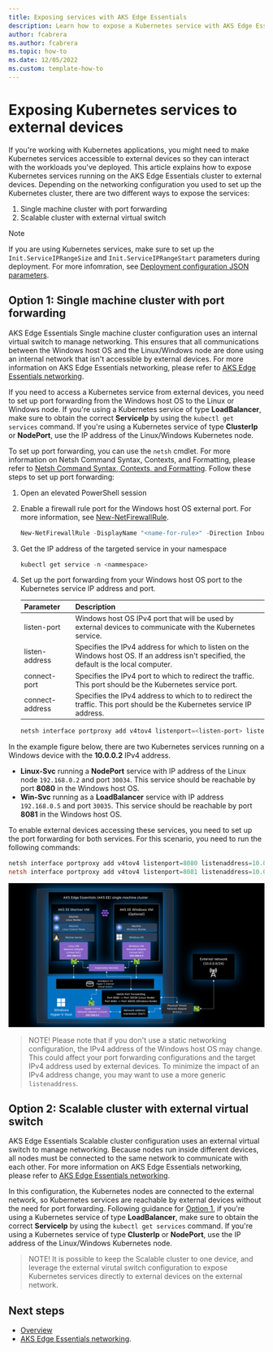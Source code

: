 ```yaml
---
title: Exposing services with AKS Edge Essentials
description: Learn how to expose a Kubernetes service with AKS Edge Essentials
author: fcabrera
ms.author: fcabrera
ms.topic: how-to
ms.date: 12/05/2022
ms.custom: template-how-to
---
```


# Exposing Kubernetes services to external devices

If you're working with Kubernetes applications, you might need to make Kubernetes services accessible to external devices so they can interact with the workloads you've deployed. This article explains how to expose Kubernetes services running on the AKS Edge Essentials cluster to external devices. Depending on the networking configuration you used to set up the Kubernetes cluster, there are two different ways to expose the services:

1. Single machine cluster with port forwarding
2. Scalable cluster with external virtual switch

> [!NOTE]
> If you are using Kubernetes services, make sure to set up the `Init.ServiceIPRangeSize` and `Init.ServiceIPRangeStart` parameters during deployment. For more infomration, see [Deployment configuration JSON parameters](./aks-edge-deployment-config-json.md).

## Option 1: Single machine cluster with port forwarding

AKS Edge Essentials Single machine cluster configuration uses an internal virtual switch to manage networking. This ensures that all communications between the Windows host OS and the Linux/Windows node are done using an internal network that isn't accessible by external devices. For more information on AKS Edge Essentials networking, please refer to [AKS Edge Essentials networking](./aks-edge-concept-networking.md).

If you need to access a Kubernetes service from external devices, you need to set up port forwarding from the Windows host OS to the Linux or Windows node. If you're using a Kubernetes service of type **LoadBalancer**, make sure to obtain the correct **ServiceIp** by using the `kubectl get services` command. If you're using a Kubernetes service of type **ClusterIp** or **NodePort**, use the IP address of the Linux/Windows Kubernetes node.

To set up port forwarding, you can use the `netsh` cmdlet. For more information on Netsh Command Syntax, Contexts, and Formatting, please refer to [Netsh Command Syntax, Contexts, and Formatting](/windows-server/networking/technologies/netsh/netsh-contexts). Follow these steps to set up port forwarding:

1. Open an elevated PowerShell session
1. Enable a firewall rule port for the Windows host OS external port. For more information, see [New-NetFirewallRule](/powershell/module/netsecurity/new-netfirewallrule).
    ```powershell
    New-NetFirewallRule -DisplayName "<name-for-rule>" -Direction Inbound -LocalPort <Windows-host-OS-external-port> -Action Allow
    ```
1. Get the IP address of the targeted service in your namespace
    ```powershell
    kubectl get service -n <nammespace>
    ```
1. Set up the port forwarding from your Windows host OS port to the Kubernetes service IP address and port.

    | Parameter | Description |
    | --------- | ----------- |
    | listen-port | Windows host OS IPv4 port that will be used by external devices to communicate with the Kubernetes service. | 
    | listen-address | Specifies the IPv4 address for which to listen on the Windows host OS. If an address isn't specified, the default is the local computer. |
    | connect-port | Specifies the IPv4 port to which to redirect the traffic. This port should be the Kubernetes service port. | 
    | connect-address | Specifies the IPv4 address to which to  to redirect the traffic. This port should be the Kubernetes service IP address. |

     ```powershell
    netsh interface portproxy add v4tov4 listenport=<listen-port> listenaddress=<listen-address> connectport=<connect-port> connectaddress=<connect-address>
    ```

In the example figure below, there are two Kubernetes services running on a Windows device with the **10.0.0.2** IPv4 address. 

- **Linux-Svc** running a **NodePort** service with IP address of the Linux node `192.168.0.2` and port `30034`. This service should be reachable by port **8080** in the Windows host OS. 
- **Win-Svc** running as a **LoadBalancer** service with IP address `192.168.0.5` and port `30035`. This service should be reachable by port **8081** in the Windows host OS. 

To enable external devices accessing these services, you need to set up the port forwarding for both services. For this scenario, you need to run the following commands:

```powershell
netsh interface portproxy add v4tov4 listenport=8080 listenaddress=10.0.0.2 connectport=30034 connectaddress=192.168.0.2
netsh interface portproxy add v4tov4 listenport=8081 listenaddress=10.0.0.2 connectport=30035 connectaddress=192.168.0.5
```

![Screenshot showing internal network port forwarding.](media/aks-edge/aks-edge-expose-service-internal-network.png)

> NOTE!
> Please note that if you don't use a static networking configuration, the IPv4 address of the Windows host OS may change. This could affect your port forwarding configurations and the target IPv4 address used by external devices. To minimize the impact of an IPv4 address change, you may want to use a more generic `listenaddress`.

## Option 2: Scalable cluster with external virtual switch

AKS Edge Essentials Scalable cluster configuration uses an external virtual switch to manage networking. Because nodes run inside different devices, all nodes must be connected to the same network to communicate with each other. For more information on AKS Edge Essentials networking, please refer to [AKS Edge Essentials networking](./aks-edge-concept-networking.md).

In this configuration, the Kubernetes nodes are connected to the external network, so Kubernetes services are reachable by external devices without the need for port forwarding. Following guidance for [Option 1](#option-1-single-machine-cluster-with-port-forwarding), if you're using a Kubernetes service of type **LoadBalancer**, make sure to obtain the correct **ServiceIp** by using the `kubectl get services` command. If you're using a Kubernetes service of type **ClusterIp** or **NodePort**, use the IP address of the Linux/Windows Kubernetes node.

>NOTE!
>It is possible to keep the Scalable cluster to one device, and leverage the external virutal switch configuration to expose Kubernetes services directly to external devices on the external network.

## Next steps

- [Overview](aks-edge-overview.md)
- [AKS Edge Essentials networking](aks-edge-concept-networking.md).
